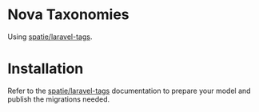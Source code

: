 # Nova Taxonomies


Using [spatie/laravel-tags](https://spatie.be/docs/laravel-tags/v4/introduction).

# Installation

Refer to the [spatie/laravel-tags](https://spatie.be/docs/laravel-tags/v4/introduction) documentation to prepare your model and publish the migrations needed.


